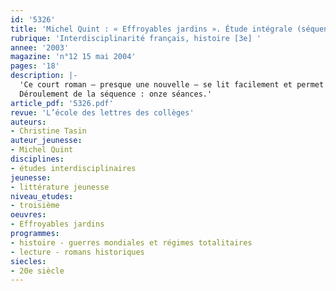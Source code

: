 ```yaml
---
id: '5326'
title: 'Michel Quint : « Effroyables jardins ». Étude intégrale (séquence)'
rubrique: 'Interdisciplinarité français, histoire [3e] '
annee: '2003'
magazine: 'n°12 15 mai 2004'
pages: '18'
description: |-
  'Ce court roman – presque une nouvelle – se lit facilement et permet de travailler en collaboration avec le professeur d’histoire, puisqu’il évoque à la fois la Résistance pendant la Seconde Guerre mondiale et le devoir de mémoire. Très riche, cet ouvrage offre la possibilité aux adolescents de s’identifier au narrateur enfant, qui ne comprend pas son père et a honte de sa famille. Il peut les aider à prendre de la distance par rapport aux apparences et, enfin, il permet, si on prend la précaution de l’étudier en fin d’année, de revoir deux autres genres : l’autobiographie, car ce texte y ressemble beaucoup, et le théâtre, car il se prête très facilement à une adaptation théâtrale.
  Déroulement de la séquence : onze séances.'
article_pdf: '5326.pdf'
revue: 'L’école des lettres des collèges'
auteurs:
- Christine Tasin
auteur_jeunesse:
- Michel Quint
disciplines:
- études interdisciplinaires
jeunesse:
- littérature jeunesse
niveau_etudes:
- troisième
oeuvres:
- Effroyables jardins
programmes:
- histoire - guerres mondiales et régimes totalitaires
- lecture - romans historiques
siecles:
- 20e siècle
---
```

